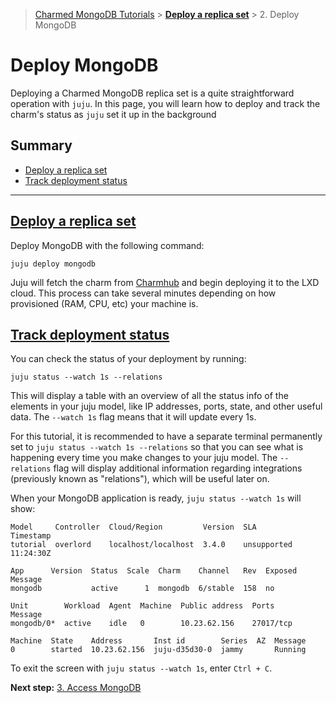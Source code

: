 > [Charmed MongoDB Tutorials](/t/8061) > [**Deploy a replica set**](/t/8622) > 2. Deploy MongoDB
# Deploy MongoDB
Deploying a Charmed MongoDB replica set is a quite straightforward operation with `juju`. In this page, you will learn how to deploy and track the charm's status as `juju` set it up in the background 

## Summary
* [Deploy a replica set](#heading--deploy-replica-set)
* [Track deployment status](#heading--track-deployment)
---

<a href="#heading--deploy-replica-set"><h2 id="heading--deploy-replica-set">Deploy a replica set</h2></a>

Deploy MongoDB with the following command:
```shell
juju deploy mongodb
```
Juju  will fetch the charm from [Charmhub](https://charmhub.io/mongodb?channel=6/beta) and begin deploying it to the LXD cloud. This process can take several minutes depending on how provisioned (RAM, CPU, etc) your machine is. 

<a href="#heading--track-deployment"><h2 id="heading--track-deployment">Track deployment status</h2></a>
You can check the status of your deployment by running:
```shell
juju status --watch 1s --relations
```
This will display a table with an overview of all the status info of the elements in your juju model, like IP addresses, ports, state, and other useful data. The `--watch 1s` flag means that it will update every 1s. 

For this tutorial, it is recommended to have a separate terminal permanently set to `juju status --watch 1s --relations` so that you can see what is happening every time you make changes to your juju model.  The `--relations` flag will display additional information regarding integrations (previously known as "relations"), which will be useful later on.

When your MongoDB application is ready, `juju status --watch 1s` will show:
```
Model     Controller  Cloud/Region         Version  SLA          Timestamp
tutorial  overlord    localhost/localhost  3.4.0    unsupported  11:24:30Z

App      Version  Status  Scale  Charm    Channel   Rev  Exposed  Message
mongodb           active      1  mongodb  6/stable  158  no

Unit        Workload  Agent  Machine  Public address  Ports      Message
mongodb/0*  active    idle   0        10.23.62.156    27017/tcp

Machine  State    Address       Inst id        Series  AZ  Message
0        started  10.23.62.156  juju-d35d30-0  jammy       Running
```
To exit the screen with `juju status --watch 1s`, enter `Ctrl + C`.  

**Next step:** [3. Access MongoDB](/t/13237)